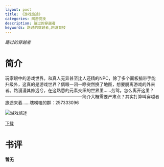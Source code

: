 ```yaml
---
layout: post
title: 《游戏旅途》
categories: 网游竞技
description: 路过的穿越者
keywords: 路过的穿越者,网游竞技
---
```

*路过的穿越者*
# 简介
玩家眼中的游戏世界，和真人无异甚至比人还精的NPC，除了多个面板捎带手能升级外，这真的是游戏世界？俩眼一闭一睁突然换了地图，想要脱离游戏的外来者。路漫漫其修远兮，在这熟悉的元素交织的世界里……劳驾，怎么离开这里？——————————————————简介大概需要严肃点？其实打算叫穿越者旅途来着……瞎唠嗑的群：257333096

![游戏旅途](https://cdn.jsdelivr.net/gh/YYbooks0/yybooks0img@master/bookscover2/游戏旅途.18e6o66n7nvk.jpg)

[下载](https://link.jscdn.cn/1drv/aHR0cHM6Ly8xZHJ2Lm1zL3QvcyFBaGU2R2dNWmVFb2pobFlZNzNoNnZWSDl6TktPP2U9QzQ0WjVl.txt)

# 书评
**暂无**